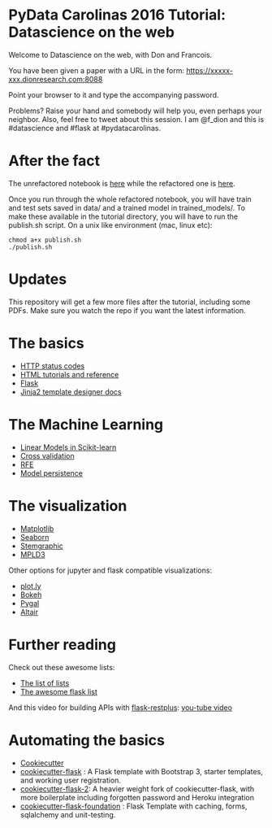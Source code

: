 # PyData Carolinas 2016 Tutorial: Datascience on the web

Welcome to Datascience on the web, with Don and Francois.

You have been given a paper with a URL in the form: https://xxxxx-xxx.dionresearch.com:8088

Point your browser to it and type the accompanying password.

Problems? Raise your hand and somebody will help you, even perhaps your neighbor. Also, feel free to tweet about this
 session. I am @f_dion and this is #datascience and #flask at #pydatacarolinas.

# After the fact

The unrefactored notebook is [here](https://github.com/fdion/pydata/blob/master/notebooks/PyData.ipynb) while the refactored one is [here](https://github.com/fdion/pydata/blob/master/notebooks/PyData-Refactored.ipynb).

Once you run through the whole refactored notebook, you will have train and test sets saved in data/ and a trained 
model in trained_models/. To make these available in the tutorial directory, you will have to run the publish.sh 
script. On a unix like environment (mac, linux etc):

    chmod a+x publish.sh
    ./publish.sh


# Updates

This repository will get a few more files after the tutorial, including some PDFs. Make sure you watch the repo if you want the latest information.

# The basics

- [HTTP status codes](https://en.wikipedia.org/wiki/List_of_HTTP_status_codes)
- [HTML tutorials and reference](https://developer.mozilla.org/en-US/docs/Web/HTML)
- [Flask](http://flask.pocoo.org/)
- [Jinja2 template designer docs](http://jinja.pocoo.org/docs/dev/templates/)

# The Machine Learning

 - [Linear Models in Scikit-learn](http://scikit-learn.org/stable/modules/linear_model.html)
 - [Cross validation](http://scikit-learn.org/stable/modules/cross_validation.html)
 - [RFE](http://scikit-learn.org/stable/modules/feature_selection.html#rfe)
 - [Model persistence](http://scikit-learn.org/stable/modules/model_persistence.html)

# The visualization

 - [Matplotlib](http://matplotlib.org/)
 - [Seaborn](https://github.com/mwaskom/seaborn)
 - [Stemgraphic](https://github.com/fdion/stemgraphic)
 - [MPLD3](http://mpld3.github.io/)
 
 Other options for jupyter and flask compatible visualizations:
 - [plot.ly](http://plot.ly)
 - [Bokeh](http://bokeh.pydata.org/en/latest/)
 - [Pygal](http://www.pygal.org/en/stable/)
 - [Altair](https://pypi.python.org/pypi/altair/1.0.0)

# Further reading

Check out these awesome lists:
 - [The list of lists](https://github.com/sindresorhus/awesome)
 - [The awesome flask list](https://github.com/humiaozuzu/awesome-flask)
 
 And this video for building APIs with [flask-restplus](http://flask-restplus.readthedocs.io/en/stable/): [you-tube video](https://www.youtube.com/watch?v=hV2ccg4mw_Q&feature=youtu.be)

# Automating the basics

 - [Cookiecutter](https://github.com/audreyr/cookiecutter)
 - [cookiecutter-flask](https://github.com/sloria/cookiecutter-flask) : A Flask template with Bootstrap 3, starter templates, and working user registration.
 - [cookiecutter-flask-2](https://github.com/wdm0006/cookiecutter-flask): A heavier weight fork of cookiecutter-flask, with more boilerplate including forgotten password and Heroku integration
 - [cookiecutter-flask-foundation](https://github.com/JackStouffer/cookiecutter-Flask-Foundation) : Flask Template with caching, forms, sqlalchemy and unit-testing.
